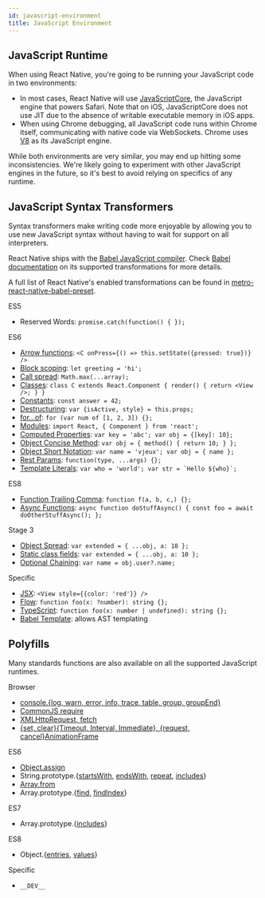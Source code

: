 ```yaml
---
id: javascript-environment
title: JavaScript Environment
---
```


## JavaScript Runtime

When using React Native, you're going to be running your JavaScript code in two environments:

- In most cases, React Native will use [JavaScriptCore](http://trac.webkit.org/wiki/JavaScriptCore), the JavaScript engine that powers Safari. Note that on iOS, JavaScriptCore does not use JIT due to the absence of writable executable memory in iOS apps.
- When using Chrome debugging, all JavaScript code runs within Chrome itself, communicating with native code via WebSockets. Chrome uses [V8](https://code.google.com/p/v8/) as its JavaScript engine.

While both environments are very similar, you may end up hitting some inconsistencies. We're likely going to experiment with other JavaScript engines in the future, so it's best to avoid relying on specifics of any runtime.

## JavaScript Syntax Transformers

Syntax transformers make writing code more enjoyable by allowing you to use new JavaScript syntax without having to wait for support on all interpreters.

React Native ships with the [Babel JavaScript compiler](https://babeljs.io). Check [Babel documentation](https://babeljs.io/docs/plugins/#transform-plugins) on its supported transformations for more details.

A full list of React Native's enabled transformations can be found in [metro-react-native-babel-preset](https://github.com/facebook/metro/tree/master/packages/metro-react-native-babel-preset).

ES5

- Reserved Words: `promise.catch(function() { });`

ES6

- [Arrow functions](http://babeljs.io/docs/learn-es2015/#arrows): `<C onPress={() => this.setState({pressed: true})} />`
- [Block scoping](https://babeljs.io/docs/learn-es2015/#let-const): `let greeting = 'hi';`
- [Call spread](http://babeljs.io/docs/learn-es2015/#default-rest-spread): `Math.max(...array);`
- [Classes](http://babeljs.io/docs/learn-es2015/#classes): `class C extends React.Component { render() { return <View />; } }`
- [Constants](https://babeljs.io/docs/learn-es2015/#let-const): `const answer = 42;`
- [Destructuring](http://babeljs.io/docs/learn-es2015/#destructuring): `var {isActive, style} = this.props;`
- [for...of](https://developer.mozilla.org/en-US/docs/Web/JavaScript/Reference/Statements/for...of): `for (var num of [1, 2, 3]) {};`
- [Modules](http://babeljs.io/docs/learn-es2015/#modules): `import React, { Component } from 'react';`
- [Computed Properties](http://babeljs.io/docs/learn-es2015/#enhanced-object-literals): `var key = 'abc'; var obj = {[key]: 10};`
- [Object Concise Method](http://babeljs.io/docs/learn-es2015/#enhanced-object-literals): `var obj = { method() { return 10; } };`
- [Object Short Notation](http://babeljs.io/docs/learn-es2015/#enhanced-object-literals): `var name = 'vjeux'; var obj = { name };`
- [Rest Params](https://github.com/sebmarkbage/ecmascript-rest-spread): `function(type, ...args) {};`
- [Template Literals](http://babeljs.io/docs/learn-es2015/#template-strings): `` var who = 'world'; var str = `Hello ${who}`; ``

ES8

- [Function Trailing Comma](https://github.com/jeffmo/es-trailing-function-commas): `function f(a, b, c,) {};`
- [Async Functions](https://github.com/tc39/ecmascript-asyncawait): `async function doStuffAsync() { const foo = await doOtherStuffAsync(); };`

Stage 3

- [Object Spread](https://github.com/sebmarkbage/ecmascript-rest-spread): `var extended = { ...obj, a: 10 };`
- [Static class fields](https://github.com/tc39/proposal-static-class-features): `var extended = { ...obj, a: 10 };`
- [Optional Chaining](https://github.com/tc39/proposal-optional-chaining): `var name = obj.user?.name;`

Specific

- [JSX](https://reactjs.org/docs/jsx-in-depth.html): `<View style={{color: 'red'}} />`
- [Flow](https://flowtype.org/): `function foo(x: ?number): string {};`
- [TypeScript](https://flowtype.org/): `function foo(x: number | undefined): string {};`
- [Babel Template](https://babeljs.io/docs/en/babel-template): allows AST templating

## Polyfills

Many standards functions are also available on all the supported JavaScript runtimes.

Browser

- [console.{log, warn, error, info, trace, table, group, groupEnd}](https://developer.chrome.com/devtools/docs/console-api)
- [CommonJS require](https://nodejs.org/docs/latest/api/modules.html)
- [XMLHttpRequest, fetch](network.md#content)
- [{set, clear}{Timeout, Interval, Immediate}, {request, cancel}AnimationFrame](timers.md#content)

ES6

- [Object.assign](https://developer.mozilla.org/en-US/docs/Web/JavaScript/Reference/Global_Objects/Object/assign)
- String.prototype.{[startsWith](https://developer.mozilla.org/en-US/docs/Web/JavaScript/Reference/Global_Objects/String/startsWith), [endsWith](https://developer.mozilla.org/en-US/docs/Web/JavaScript/Reference/Global_Objects/String/endsWith), [repeat](https://developer.mozilla.org/en-US/docs/Web/JavaScript/Reference/Global_Objects/String/repeat), [includes](https://developer.mozilla.org/en-US/docs/Web/JavaScript/Reference/Global_Objects/String/includes)}
- [Array.from](https://developer.mozilla.org/en-US/docs/Web/JavaScript/Reference/Global_Objects/Array/from)
- Array.prototype.{[find](https://developer.mozilla.org/en-US/docs/Web/JavaScript/Reference/Global_Objects/Array/find), [findIndex](https://developer.mozilla.org/en-US/docs/Web/JavaScript/Reference/Global_Objects/Array/findIndex)}

ES7

- Array.prototype.{[includes](https://developer.mozilla.org/en-US/docs/Web/JavaScript/Reference/Global_Objects/Array/includes)}

ES8

- Object.{[entries](https://developer.mozilla.org/en-US/docs/Web/JavaScript/Reference/Global_Objects/Object/entries), [values](https://developer.mozilla.org/en-US/docs/Web/JavaScript/Reference/Global_Objects/Object/values)}

Specific

- `__DEV__`
